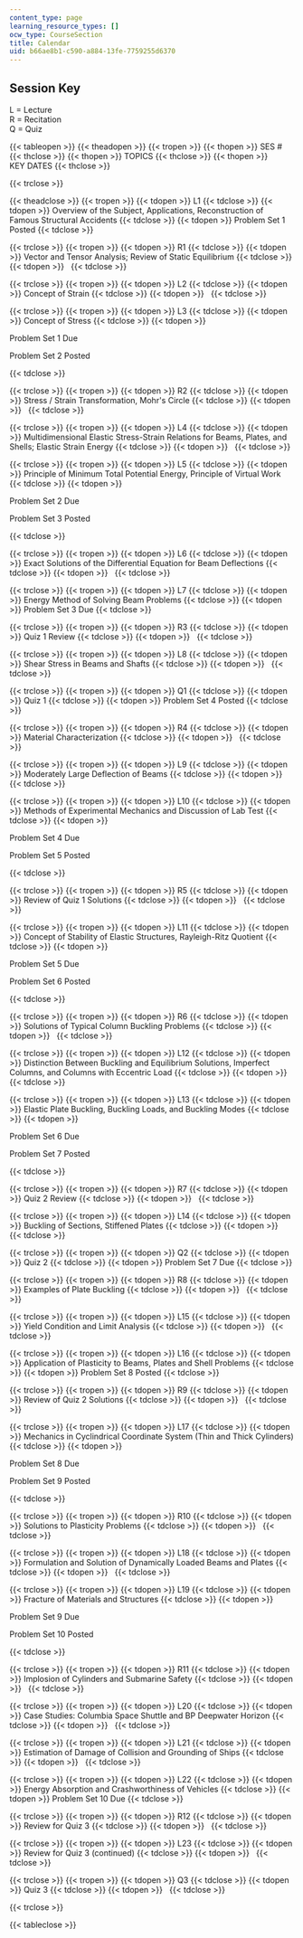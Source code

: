 ```yaml
---
content_type: page
learning_resource_types: []
ocw_type: CourseSection
title: Calendar
uid: b66ae8b1-c590-a884-13fe-7759255d6370
---
```


Session Key
-----------

L = Lecture  
R = Recitation  
Q = Quiz

{{< tableopen >}}
{{< theadopen >}}
{{< tropen >}}
{{< thopen >}}
SES #
{{< thclose >}}
{{< thopen >}}
TOPICS
{{< thclose >}}
{{< thopen >}}
KEY DATES
{{< thclose >}}

{{< trclose >}}

{{< theadclose >}}
{{< tropen >}}
{{< tdopen >}}
L1
{{< tdclose >}}
{{< tdopen >}}
Overview of the Subject, Applications, Reconstruction of Famous Structural Accidents
{{< tdclose >}}
{{< tdopen >}}
Problem Set 1 Posted
{{< tdclose >}}

{{< trclose >}}
{{< tropen >}}
{{< tdopen >}}
R1
{{< tdclose >}}
{{< tdopen >}}
Vector and Tensor Analysis; Review of Static Equilibrium
{{< tdclose >}}
{{< tdopen >}}
 
{{< tdclose >}}

{{< trclose >}}
{{< tropen >}}
{{< tdopen >}}
L2
{{< tdclose >}}
{{< tdopen >}}
Concept of Strain
{{< tdclose >}}
{{< tdopen >}}
 
{{< tdclose >}}

{{< trclose >}}
{{< tropen >}}
{{< tdopen >}}
L3
{{< tdclose >}}
{{< tdopen >}}
Concept of Stress
{{< tdclose >}}
{{< tdopen >}}


Problem Set 1 Due

Problem Set 2 Posted


{{< tdclose >}}

{{< trclose >}}
{{< tropen >}}
{{< tdopen >}}
R2
{{< tdclose >}}
{{< tdopen >}}
Stress / Strain Transformation, Mohr's Circle
{{< tdclose >}}
{{< tdopen >}}
 
{{< tdclose >}}

{{< trclose >}}
{{< tropen >}}
{{< tdopen >}}
L4
{{< tdclose >}}
{{< tdopen >}}
Multidimensional Elastic Stress-Strain Relations for Beams, Plates, and Shells; Elastic Strain Energy
{{< tdclose >}}
{{< tdopen >}}
 
{{< tdclose >}}

{{< trclose >}}
{{< tropen >}}
{{< tdopen >}}
L5
{{< tdclose >}}
{{< tdopen >}}
Principle of Minimum Total Potential Energy, Principle of Virtual Work
{{< tdclose >}}
{{< tdopen >}}


Problem Set 2 Due

Problem Set 3 Posted


{{< tdclose >}}

{{< trclose >}}
{{< tropen >}}
{{< tdopen >}}
L6
{{< tdclose >}}
{{< tdopen >}}
Exact Solutions of the Differential Equation for Beam Deflections
{{< tdclose >}}
{{< tdopen >}}
 
{{< tdclose >}}

{{< trclose >}}
{{< tropen >}}
{{< tdopen >}}
L7
{{< tdclose >}}
{{< tdopen >}}
Energy Method of Solving Beam Problems
{{< tdclose >}}
{{< tdopen >}}
Problem Set 3 Due
{{< tdclose >}}

{{< trclose >}}
{{< tropen >}}
{{< tdopen >}}
R3
{{< tdclose >}}
{{< tdopen >}}
Quiz 1 Review
{{< tdclose >}}
{{< tdopen >}}
 
{{< tdclose >}}

{{< trclose >}}
{{< tropen >}}
{{< tdopen >}}
L8
{{< tdclose >}}
{{< tdopen >}}
Shear Stress in Beams and Shafts
{{< tdclose >}}
{{< tdopen >}}
 
{{< tdclose >}}

{{< trclose >}}
{{< tropen >}}
{{< tdopen >}}
Q1
{{< tdclose >}}
{{< tdopen >}}
Quiz 1
{{< tdclose >}}
{{< tdopen >}}
Problem Set 4 Posted
{{< tdclose >}}

{{< trclose >}}
{{< tropen >}}
{{< tdopen >}}
R4
{{< tdclose >}}
{{< tdopen >}}
Material Characterization
{{< tdclose >}}
{{< tdopen >}}
 
{{< tdclose >}}

{{< trclose >}}
{{< tropen >}}
{{< tdopen >}}
L9
{{< tdclose >}}
{{< tdopen >}}
Moderately Large Deflection of Beams
{{< tdclose >}}
{{< tdopen >}}
 
{{< tdclose >}}

{{< trclose >}}
{{< tropen >}}
{{< tdopen >}}
L10
{{< tdclose >}}
{{< tdopen >}}
Methods of Experimental Mechanics and Discussion of Lab Test
{{< tdclose >}}
{{< tdopen >}}


Problem Set 4 Due

Problem Set 5 Posted


{{< tdclose >}}

{{< trclose >}}
{{< tropen >}}
{{< tdopen >}}
R5
{{< tdclose >}}
{{< tdopen >}}
Review of Quiz 1 Solutions
{{< tdclose >}}
{{< tdopen >}}
 
{{< tdclose >}}

{{< trclose >}}
{{< tropen >}}
{{< tdopen >}}
L11
{{< tdclose >}}
{{< tdopen >}}
Concept of Stability of Elastic Structures, Rayleigh-Ritz Quotient
{{< tdclose >}}
{{< tdopen >}}


Problem Set 5 Due

Problem Set 6 Posted


{{< tdclose >}}

{{< trclose >}}
{{< tropen >}}
{{< tdopen >}}
R6
{{< tdclose >}}
{{< tdopen >}}
Solutions of Typical Column Buckling Problems
{{< tdclose >}}
{{< tdopen >}}
 
{{< tdclose >}}

{{< trclose >}}
{{< tropen >}}
{{< tdopen >}}
L12
{{< tdclose >}}
{{< tdopen >}}
Distinction Between Buckling and Equilibrium Solutions, Imperfect Columns, and Columns with Eccentric Load
{{< tdclose >}}
{{< tdopen >}}
 
{{< tdclose >}}

{{< trclose >}}
{{< tropen >}}
{{< tdopen >}}
L13
{{< tdclose >}}
{{< tdopen >}}
Elastic Plate Buckling, Buckling Loads, and Buckling Modes
{{< tdclose >}}
{{< tdopen >}}


Problem Set 6 Due

Problem Set 7 Posted


{{< tdclose >}}

{{< trclose >}}
{{< tropen >}}
{{< tdopen >}}
R7
{{< tdclose >}}
{{< tdopen >}}
Quiz 2 Review
{{< tdclose >}}
{{< tdopen >}}
 
{{< tdclose >}}

{{< trclose >}}
{{< tropen >}}
{{< tdopen >}}
L14
{{< tdclose >}}
{{< tdopen >}}
Buckling of Sections, Stiffened Plates
{{< tdclose >}}
{{< tdopen >}}
 
{{< tdclose >}}

{{< trclose >}}
{{< tropen >}}
{{< tdopen >}}
Q2
{{< tdclose >}}
{{< tdopen >}}
Quiz 2
{{< tdclose >}}
{{< tdopen >}}
Problem Set 7 Due
{{< tdclose >}}

{{< trclose >}}
{{< tropen >}}
{{< tdopen >}}
R8
{{< tdclose >}}
{{< tdopen >}}
Examples of Plate Buckling
{{< tdclose >}}
{{< tdopen >}}
 
{{< tdclose >}}

{{< trclose >}}
{{< tropen >}}
{{< tdopen >}}
L15
{{< tdclose >}}
{{< tdopen >}}
Yield Condition and Limit Analysis
{{< tdclose >}}
{{< tdopen >}}
 
{{< tdclose >}}

{{< trclose >}}
{{< tropen >}}
{{< tdopen >}}
L16
{{< tdclose >}}
{{< tdopen >}}
Application of Plasticity to Beams, Plates and Shell Problems
{{< tdclose >}}
{{< tdopen >}}
Problem Set 8 Posted
{{< tdclose >}}

{{< trclose >}}
{{< tropen >}}
{{< tdopen >}}
R9
{{< tdclose >}}
{{< tdopen >}}
Review of Quiz 2 Solutions
{{< tdclose >}}
{{< tdopen >}}
 
{{< tdclose >}}

{{< trclose >}}
{{< tropen >}}
{{< tdopen >}}
L17
{{< tdclose >}}
{{< tdopen >}}
Mechanics in Cyclindrical Coordinate System (Thin and Thick Cylinders)
{{< tdclose >}}
{{< tdopen >}}


Problem Set 8 Due

Problem Set 9 Posted


{{< tdclose >}}

{{< trclose >}}
{{< tropen >}}
{{< tdopen >}}
R10
{{< tdclose >}}
{{< tdopen >}}
Solutions to Plasticity Problems
{{< tdclose >}}
{{< tdopen >}}
 
{{< tdclose >}}

{{< trclose >}}
{{< tropen >}}
{{< tdopen >}}
L18
{{< tdclose >}}
{{< tdopen >}}
Formulation and Solution of Dynamically Loaded Beams and Plates
{{< tdclose >}}
{{< tdopen >}}
 
{{< tdclose >}}

{{< trclose >}}
{{< tropen >}}
{{< tdopen >}}
L19
{{< tdclose >}}
{{< tdopen >}}
Fracture of Materials and Structures
{{< tdclose >}}
{{< tdopen >}}


Problem Set 9 Due

Problem Set 10 Posted


{{< tdclose >}}

{{< trclose >}}
{{< tropen >}}
{{< tdopen >}}
R11
{{< tdclose >}}
{{< tdopen >}}
Implosion of Cylinders and Submarine Safety
{{< tdclose >}}
{{< tdopen >}}
 
{{< tdclose >}}

{{< trclose >}}
{{< tropen >}}
{{< tdopen >}}
L20
{{< tdclose >}}
{{< tdopen >}}
Case Studies: Columbia Space Shuttle and BP Deepwater Horizon
{{< tdclose >}}
{{< tdopen >}}
 
{{< tdclose >}}

{{< trclose >}}
{{< tropen >}}
{{< tdopen >}}
L21
{{< tdclose >}}
{{< tdopen >}}
Estimation of Damage of Collision and Grounding of Ships
{{< tdclose >}}
{{< tdopen >}}
 
{{< tdclose >}}

{{< trclose >}}
{{< tropen >}}
{{< tdopen >}}
L22
{{< tdclose >}}
{{< tdopen >}}
Energy Absorption and Crashworthiness of Vehicles
{{< tdclose >}}
{{< tdopen >}}
Problem Set 10 Due
{{< tdclose >}}

{{< trclose >}}
{{< tropen >}}
{{< tdopen >}}
R12
{{< tdclose >}}
{{< tdopen >}}
Review for Quiz 3
{{< tdclose >}}
{{< tdopen >}}
 
{{< tdclose >}}

{{< trclose >}}
{{< tropen >}}
{{< tdopen >}}
L23
{{< tdclose >}}
{{< tdopen >}}
Review for Quiz 3 (continued)
{{< tdclose >}}
{{< tdopen >}}
 
{{< tdclose >}}

{{< trclose >}}
{{< tropen >}}
{{< tdopen >}}
Q3
{{< tdclose >}}
{{< tdopen >}}
Quiz 3
{{< tdclose >}}
{{< tdopen >}}
 
{{< tdclose >}}

{{< trclose >}}

{{< tableclose >}}